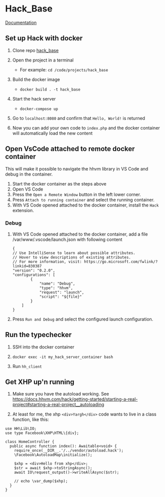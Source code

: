# Hack_Base

[Documentation](https://docs.hhvm.com/hack/getting-started/getting-started)

## Set up Hack with docker

1. Clone repo [hack_base](https://github.com/bjorngrunde/hack_base/)
  
2. Open the project in a terminal
  
    - For example: `cd /code/projects/hack_base`
    
3. Build the docker image
  
    - `docker build . -t hack_base`
    
4. Start the hack server
  
    - `docker-compose up`
    
5. Go to `localhost:8080` and confirm that `Hello, World!` is returned
  
6. Now you can add your own code to `index.php` and the docker container will automatically load the new content

## Open VsCode attached to remote docker container
This will make it possible to navigate the hhvm library in VS Code and debug in the container.

1. Start the docker container as the steps above
2. Open VS Code
3. Press the ``Open a Remote Window`` button in the left lower corner.
4. Press ``Attach to running container`` and select the running container.
5. With VS Code opened attached to the docker container, install the ``Hack`` extension.

### Debug

1. With VS Code opened attached to the docker container, add a file /var/www/.vscode/launch.json with following content

    ```
    {
    // Use IntelliSense to learn about possible attributes.
    // Hover to view descriptions of existing attributes.
    // For more information, visit: https://go.microsoft.com/fwlink/?linkid=830387
    "version": "0.2.0",
    "configurations": [
            {
                "name": "Debug",
                "type": "hhvm",
                "request": "launch",
                "script": "${file}"
            }
        ]
    }
    ```
3. Press ``Run and Debug`` and select the configured launch configuration.

## Run the typechecker

1. SSH into the docker container
  
  1. `docker exec -it my_hack_server_container bash`
    
2. Run `hh_client`

## Get XHP up'n running

1. Make sure you have the autoload working. See https://docs.hhvm.com/hack/getting-started/starting-a-real-project#starting-a-real-project__autoloading

2. At least for me, the xhp `<div>Yargh</div>` code wants to live in a class function, like this:
  ```
  use HH\Lib\IO;
  use type Facebook\XHP\HTML\{div};
  
  class HomeController {
    public async function index(): Awaitable<void> {
      require_once(__DIR__.'/../vendor/autoload.hack');
      \Facebook\AutoloadMap\initialize();

      $xhp = <div>Hello from xhp</div>;
      $str = await $xhp->toStringAsync();
      await IO\request_output()->writeAllAsync($str);

      // echo \var_dump($xhp);
    }
  }
  ```